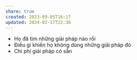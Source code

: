 ```yaml
---
share: true
created: 2023-09-05T16:17
updated: 2024-02-17T22:38
---
```


- Họ đã tìm những giải pháp nào rồi
- Điều gì khiến họ không dùng những giải pháp đó
- Chi phí giải pháp có sẵn